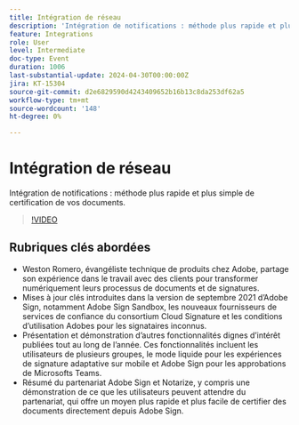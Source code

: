 ```yaml
---
title: Intégration de réseau
description: 'Intégration de notifications : méthode plus rapide et plus simple de certification de vos documents.'
feature: Integrations
role: User
level: Intermediate
doc-type: Event
duration: 1006
last-substantial-update: 2024-04-30T00:00:00Z
jira: KT-15304
source-git-commit: d2e6829590d4243409652b16b13c8da253df62a5
workflow-type: tm+mt
source-wordcount: '148'
ht-degree: 0%

---
```



# Intégration de réseau

Intégration de notifications : méthode plus rapide et plus simple de certification de vos documents.

>[!VIDEO](https://video.tv.adobe.com/v/3428195/?learn=on)

## Rubriques clés abordées

* Weston Romero, évangéliste technique de produits chez Adobe, partage son expérience dans le travail avec des clients pour transformer numériquement leurs processus de documents et de signatures.
* Mises à jour clés introduites dans la version de septembre 2021 d’Adobe Sign, notamment Adobe Sign Sandbox, les nouveaux fournisseurs de services de confiance du consortium Cloud Signature et les conditions d’utilisation Adobes pour les signataires inconnus.
* Présentation et démonstration d’autres fonctionnalités dignes d’intérêt publiées tout au long de l’année. Ces fonctionnalités incluent les utilisateurs de plusieurs groupes, le mode liquide pour les expériences de signature adaptative sur mobile et Adobe Sign pour les approbations de Microsofts Teams.
* Résumé du partenariat Adobe Sign et Notarize, y compris une démonstration de ce que les utilisateurs peuvent attendre du partenariat, qui offre un moyen plus rapide et plus facile de certifier des documents directement depuis Adobe Sign.
